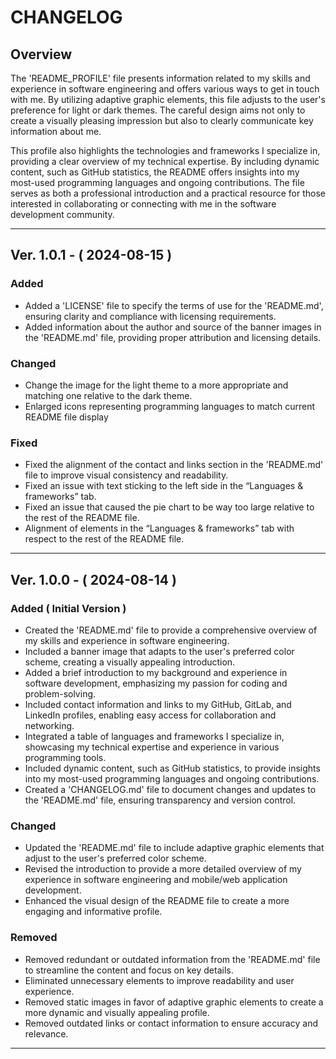 # CHANGELOG

## Overview
The 'README_PROFILE' file presents information related to my skills and experience in software engineering and offers various ways to get 
in touch with me. By utilizing adaptive graphic elements, this file adjusts to the user's preference for light or dark themes. 
The careful design aims not only to create a visually pleasing impression but also to clearly communicate key information about me.

This profile also highlights the technologies and frameworks I specialize in, providing a clear overview of my technical expertise. 
By including dynamic content, such as GitHub statistics, the README offers insights into my most-used programming languages and ongoing 
contributions. The file serves as both a professional introduction and a practical resource for those interested 
in collaborating or connecting with me in the software development community.

<hr>

## Ver. 1.0.1 - ( 2024-08-15 )
### Added
- Added a 'LICENSE' file to specify the terms of use for the 'README.md', ensuring clarity and compliance with licensing requirements.
- Added information about the author and source of the banner images in the 'README.md' file, providing proper attribution and licensing details.

### Changed
- Change the image for the light theme to a more appropriate and matching one relative to the dark theme.
- Enlarged icons representing programming languages to match current README file display

### Fixed
- Fixed the alignment of the contact and links section in the 'README.md' file to improve visual consistency and readability.
- Fixed an issue with text sticking to the left side in the “Languages & frameworks” tab. 
- Fixed an issue that caused the pie chart to be way too large relative to the rest of the README file.
- Alignment of elements in the “Languages & frameworks” tab with respect to the rest of the README file.

<hr>

## Ver. 1.0.0 - ( 2024-08-14 )
### Added ( Initial Version )
- Created the 'README.md' file to provide a comprehensive overview of my skills and experience in software engineering.
- Included a banner image that adapts to the user's preferred color scheme, creating a visually appealing introduction.
- Added a brief introduction to my background and experience in software development, emphasizing my passion for coding and problem-solving.
- Included contact information and links to my GitHub, GitLab, and LinkedIn profiles, enabling easy access for collaboration and networking.
- Integrated a table of languages and frameworks I specialize in, showcasing my technical expertise and experience in various programming tools.
- Included dynamic content, such as GitHub statistics, to provide insights into my most-used programming languages and ongoing contributions.
- Created a 'CHANGELOG.md' file to document changes and updates to the 'README.md' file, ensuring transparency and version control.

### Changed
- Updated the 'README.md' file to include adaptive graphic elements that adjust to the user's preferred color scheme.
- Revised the introduction to provide a more detailed overview of my experience in software engineering and mobile/web application development.
- Enhanced the visual design of the README file to create a more engaging and informative profile.

### Removed
- Removed redundant or outdated information from the 'README.md' file to streamline the content and focus on key details.
- Eliminated unnecessary elements to improve readability and user experience.
- Removed static images in favor of adaptive graphic elements to create a more dynamic and visually appealing profile.
- Removed outdated links or contact information to ensure accuracy and relevance.

<hr>